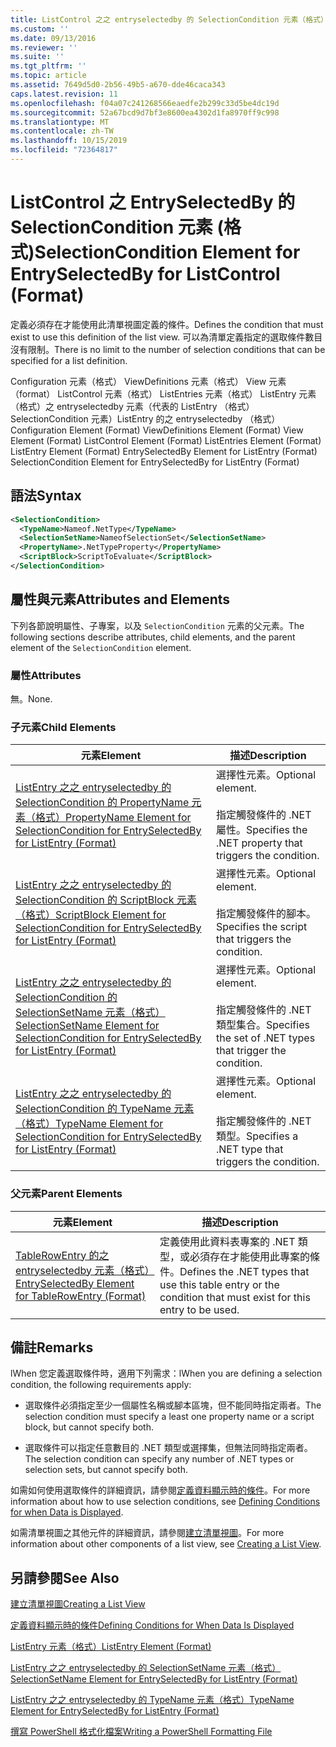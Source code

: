 ```yaml
---
title: ListControl 之之 entryselectedby 的 SelectionCondition 元素（格式） |Microsoft Docs
ms.custom: ''
ms.date: 09/13/2016
ms.reviewer: ''
ms.suite: ''
ms.tgt_pltfrm: ''
ms.topic: article
ms.assetid: 7649d5d0-2b56-49b5-a670-dde46caca343
caps.latest.revision: 11
ms.openlocfilehash: f04a07c241268566eaedfe2b299c33d5be4dc19d
ms.sourcegitcommit: 52a67bcd9d7bf3e8600ea4302d1fa8970ff9c998
ms.translationtype: MT
ms.contentlocale: zh-TW
ms.lasthandoff: 10/15/2019
ms.locfileid: "72364817"
---
```

# <a name="selectioncondition-element-for-entryselectedby-for-listcontrol-format"></a><span data-ttu-id="31941-102">ListControl 之 EntrySelectedBy 的 SelectionCondition 元素 (格式)</span><span class="sxs-lookup"><span data-stu-id="31941-102">SelectionCondition Element for EntrySelectedBy for ListControl (Format)</span></span>

<span data-ttu-id="31941-103">定義必須存在才能使用此清單視圖定義的條件。</span><span class="sxs-lookup"><span data-stu-id="31941-103">Defines the condition that must exist to use this definition of the list view.</span></span> <span data-ttu-id="31941-104">可以為清單定義指定的選取條件數目沒有限制。</span><span class="sxs-lookup"><span data-stu-id="31941-104">There is no limit to the number of selection conditions that can be specified for a list definition.</span></span>

<span data-ttu-id="31941-105">Configuration 元素（格式） ViewDefinitions 元素（格式） View 元素（format） ListControl 元素（格式） ListEntries 元素（格式） ListEntry 元素（格式）之 entryselectedby 元素（代表的 ListEntry （格式） SelectionCondition 元素）ListEntry 的之 entryselectedby （格式）</span><span class="sxs-lookup"><span data-stu-id="31941-105">Configuration Element (Format) ViewDefinitions Element (Format) View Element (Format) ListControl Element (Format) ListEntries Element (Format) ListEntry Element (Format) EntrySelectedBy Element for ListEntry (Format) SelectionCondition Element for EntrySelectedBy for ListEntry (Format)</span></span>

## <a name="syntax"></a><span data-ttu-id="31941-106">語法</span><span class="sxs-lookup"><span data-stu-id="31941-106">Syntax</span></span>

```xml
<SelectionCondition>
  <TypeName>Nameof.NetType</TypeName>
  <SelectionSetName>NameofSelectionSet</SelectionSetName>
  <PropertyName>.NetTypeProperty</PropertyName>
  <ScriptBlock>ScriptToEvaluate</ScriptBlock>
</SelectionCondition>
```

## <a name="attributes-and-elements"></a><span data-ttu-id="31941-107">屬性與元素</span><span class="sxs-lookup"><span data-stu-id="31941-107">Attributes and Elements</span></span>

<span data-ttu-id="31941-108">下列各節說明屬性、子專案，以及 `SelectionCondition` 元素的父元素。</span><span class="sxs-lookup"><span data-stu-id="31941-108">The following sections describe attributes, child elements, and the parent element of the `SelectionCondition` element.</span></span>

### <a name="attributes"></a><span data-ttu-id="31941-109">屬性</span><span class="sxs-lookup"><span data-stu-id="31941-109">Attributes</span></span>

<span data-ttu-id="31941-110">無。</span><span class="sxs-lookup"><span data-stu-id="31941-110">None.</span></span>

### <a name="child-elements"></a><span data-ttu-id="31941-111">子元素</span><span class="sxs-lookup"><span data-stu-id="31941-111">Child Elements</span></span>

|<span data-ttu-id="31941-112">元素</span><span class="sxs-lookup"><span data-stu-id="31941-112">Element</span></span>|<span data-ttu-id="31941-113">描述</span><span class="sxs-lookup"><span data-stu-id="31941-113">Description</span></span>|
|-------------|-----------------|
|[<span data-ttu-id="31941-114">ListEntry 之之 entryselectedby 的 SelectionCondition 的 PropertyName 元素（格式）</span><span class="sxs-lookup"><span data-stu-id="31941-114">PropertyName Element for SelectionCondition for EntrySelectedBy for ListEntry (Format)</span></span>](./propertyname-element-for-selectioncondition-for-entryselectedby-for-listcontrol-format.md)|<span data-ttu-id="31941-115">選擇性元素。</span><span class="sxs-lookup"><span data-stu-id="31941-115">Optional element.</span></span><br /><br /> <span data-ttu-id="31941-116">指定觸發條件的 .NET 屬性。</span><span class="sxs-lookup"><span data-stu-id="31941-116">Specifies the .NET property that triggers the condition.</span></span>|
|[<span data-ttu-id="31941-117">ListEntry 之之 entryselectedby 的 SelectionCondition 的 ScriptBlock 元素（格式）</span><span class="sxs-lookup"><span data-stu-id="31941-117">ScriptBlock Element for SelectionCondition for EntrySelectedBy for ListEntry (Format)</span></span>](./scriptblock-element-for-selectioncondition-for-entryselectedby-for-listcontrol-format.md)|<span data-ttu-id="31941-118">選擇性元素。</span><span class="sxs-lookup"><span data-stu-id="31941-118">Optional element.</span></span><br /><br /> <span data-ttu-id="31941-119">指定觸發條件的腳本。</span><span class="sxs-lookup"><span data-stu-id="31941-119">Specifies the script that triggers the condition.</span></span>|
|[<span data-ttu-id="31941-120">ListEntry 之之 entryselectedby 的 SelectionCondition 的 SelectionSetName 元素（格式）</span><span class="sxs-lookup"><span data-stu-id="31941-120">SelectionSetName Element for SelectionCondition for EntrySelectedBy for ListEntry (Format)</span></span>](./selectionsetname-element-for-selectioncondition-for-entryselectedby-for-listentry-format.md)|<span data-ttu-id="31941-121">選擇性元素。</span><span class="sxs-lookup"><span data-stu-id="31941-121">Optional element.</span></span><br /><br /> <span data-ttu-id="31941-122">指定觸發條件的 .NET 類型集合。</span><span class="sxs-lookup"><span data-stu-id="31941-122">Specifies the set of .NET types that trigger the condition.</span></span>|
|[<span data-ttu-id="31941-123">ListEntry 之之 entryselectedby 的 SelectionCondition 的 TypeName 元素（格式）</span><span class="sxs-lookup"><span data-stu-id="31941-123">TypeName Element for SelectionCondition for EntrySelectedBy for ListEntry (Format)</span></span>](./typename-element-for-selectioncondition-for-entryselectedby-for-listcontrol-format.md)|<span data-ttu-id="31941-124">選擇性元素。</span><span class="sxs-lookup"><span data-stu-id="31941-124">Optional element.</span></span><br /><br /> <span data-ttu-id="31941-125">指定觸發條件的 .NET 類型。</span><span class="sxs-lookup"><span data-stu-id="31941-125">Specifies a .NET type that triggers the condition.</span></span>|

### <a name="parent-elements"></a><span data-ttu-id="31941-126">父元素</span><span class="sxs-lookup"><span data-stu-id="31941-126">Parent Elements</span></span>

|<span data-ttu-id="31941-127">元素</span><span class="sxs-lookup"><span data-stu-id="31941-127">Element</span></span>|<span data-ttu-id="31941-128">描述</span><span class="sxs-lookup"><span data-stu-id="31941-128">Description</span></span>|
|-------------|-----------------|
|[<span data-ttu-id="31941-129">TableRowEntry 的之 entryselectedby 元素（格式）</span><span class="sxs-lookup"><span data-stu-id="31941-129">EntrySelectedBy Element for TableRowEntry (Format)</span></span>](./entryselectedby-element-for-tablerowentry-for-tablecontrol-format.md)|<span data-ttu-id="31941-130">定義使用此資料表專案的 .NET 類型，或必須存在才能使用此專案的條件。</span><span class="sxs-lookup"><span data-stu-id="31941-130">Defines the .NET types that use this table entry or the condition that must exist for this entry to be used.</span></span>|

## <a name="remarks"></a><span data-ttu-id="31941-131">備註</span><span class="sxs-lookup"><span data-stu-id="31941-131">Remarks</span></span>

<span data-ttu-id="31941-132">lWhen 您定義選取條件時，適用下列需求：</span><span class="sxs-lookup"><span data-stu-id="31941-132">lWhen you are defining a selection condition, the following requirements apply:</span></span>

- <span data-ttu-id="31941-133">選取條件必須指定至少一個屬性名稱或腳本區塊，但不能同時指定兩者。</span><span class="sxs-lookup"><span data-stu-id="31941-133">The selection condition must specify a least one property name or a script block, but cannot specify both.</span></span>

- <span data-ttu-id="31941-134">選取條件可以指定任意數目的 .NET 類型或選擇集，但無法同時指定兩者。</span><span class="sxs-lookup"><span data-stu-id="31941-134">The selection condition can specify any number of .NET types or selection sets, but cannot specify both.</span></span>

<span data-ttu-id="31941-135">如需如何使用選取條件的詳細資訊，請參閱[定義資料顯示時的條件](./defining-conditions-for-displaying-data.md)。</span><span class="sxs-lookup"><span data-stu-id="31941-135">For more information about how to use selection conditions, see [Defining Conditions for when Data is Displayed](./defining-conditions-for-displaying-data.md).</span></span>

<span data-ttu-id="31941-136">如需清單視圖之其他元件的詳細資訊，請參閱[建立清單視圖](./creating-a-list-view.md)。</span><span class="sxs-lookup"><span data-stu-id="31941-136">For more information about other components of a list view, see [Creating a List View](./creating-a-list-view.md).</span></span>

## <a name="see-also"></a><span data-ttu-id="31941-137">另請參閱</span><span class="sxs-lookup"><span data-stu-id="31941-137">See Also</span></span>

[<span data-ttu-id="31941-138">建立清單視圖</span><span class="sxs-lookup"><span data-stu-id="31941-138">Creating a List View</span></span>](./creating-a-list-view.md)

[<span data-ttu-id="31941-139">定義資料顯示時的條件</span><span class="sxs-lookup"><span data-stu-id="31941-139">Defining Conditions for When Data Is Displayed</span></span>](./defining-conditions-for-displaying-data.md)

[<span data-ttu-id="31941-140">ListEntry 元素（格式）</span><span class="sxs-lookup"><span data-stu-id="31941-140">ListEntry Element (Format)</span></span>](./listentry-element-for-listcontrol-format.md)

[<span data-ttu-id="31941-141">ListEntry 之之 entryselectedby 的 SelectionSetName 元素（格式）</span><span class="sxs-lookup"><span data-stu-id="31941-141">SelectionSetName Element for EntrySelectedBy for ListEntry (Format)</span></span>](./selectionsetname-element-for-entryselectedby-for-listcontrol-format.md)

[<span data-ttu-id="31941-142">ListEntry 之之 entryselectedby 的 TypeName 元素（格式）</span><span class="sxs-lookup"><span data-stu-id="31941-142">TypeName Element for EntrySelectedBy for ListEntry (Format)</span></span>](/powershell/developer/format/typename-element-for-entryselectedby-for-listcontrol-format)

[<span data-ttu-id="31941-143">撰寫 PowerShell 格式化檔案</span><span class="sxs-lookup"><span data-stu-id="31941-143">Writing a PowerShell Formatting File</span></span>](./writing-a-powershell-formatting-file.md)
